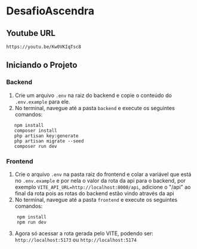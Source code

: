 # DesafioAscendra
## Youtube URL
`https://youtu.be/Kw0VKIqTsc8`
## Iniciando o Projeto

### Backend

1. Crie um arquivo `.env` na raiz do backend e copie o conteúdo do `.env.example` para ele.
2. No terminal, navegue até a pasta `backend` e execute os seguintes comandos:
```
   npm install
   composer install
   php artisan key:generate
   php artisan migrate --seed
   composer run dev
```

### Frontend

1. Crie o arquivo `.env` na pasta raiz do frontend e colar a variável que está no `.env.example` e por nela o valor da rota da api para o backend, por exemplo `VITE_API_URL=http://localhost:8000/api`, adicione o "/api" ao final da rota pois as rotas do backend estão vindo através da api
2. No terminal, navegue até a pasta `frontend` e execute os seguintes comandos:
```
    npm install
    npm run dev
```
3. Agora só acessar a rota gerada pelo VITE, podendo ser:
    `http://localhost:5173` ou `http://localhost:5174`
